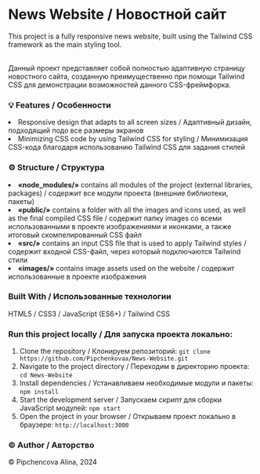 <h1> News Website / Новостной сайт </h1>
This project is a fully responsive news website, built using the Tailwind CSS framework as the main styling tool.

<br>Данный проект представляет собой полностью адаптивную страницу новостного сайта, созданную преимущественно при помощи Tailwind CSS для демонстрации возможностей данного CSS-фреймфорка.

<h3> <b> 💡 Features / Особенности </b> </h3>
<li>Responsive design that adapts to all screen sizes / Адаптивный дизайн, подходящий подо все размеры экранов</li>
<li>Minimizing CSS code by using Tailwind CSS for styling / Минимизация CSS-кода благодаря использованию Tailwind CSS для задания стилей</li>

<h3> <b> ⚙️ Structure / Структура </b> </h3>
<li><b>«node_modules/»</b> contains all modules of the project (external libraries, packages) / содержит все модули проекта (внешние библиотеки, пакеты)</li>
<li><b>«public/»</b> contains a folder with all the images and icons used, as well as the final compiled CSS file / содержит папку images со всеми использованными в проекте изображениями и иконками, а также итоговый скомпелированный CSS файл</li>
<li><b>«src/»</b> contains an input CSS file that is used to apply Tailwind styles / содержит входной CSS-файл, через который подключаются Tailwind стили</li>
<li><b>«images/»</b> contains image assets used on the website / содержит использованные в проекте изображения</li>

<h3> <b> Built With / Использованные технологии </b> </h3>
HTML5 / CSS3 / JavaScript (ES6+) / Tailwind CSS 

<h3> <b> Run this project locally / Для запуска проекта локально: </b> </h3>

1) Clone the repository / Клонируем репозиторий: `git clone https://github.com/Pipchenkovaa/News-Website.git`<br>
2) Navigate to the project directory / Переходим в директорию проекта: `cd News-Website`<br>
3) Install dependencies / Устанавливаем необходимые модули и пакеты: `npm install`<br>
4) Start the development server / Запускаем скрипт для сборки JavaScript модулей: `npm start`<br>
5) Open the project in your browser / Открываем проект локально в браузере: `http://localhost:3000`<br>

<h3> <b> ©️ Author / Авторство </b> </h3>
© Pipchencova Alina, 2024
